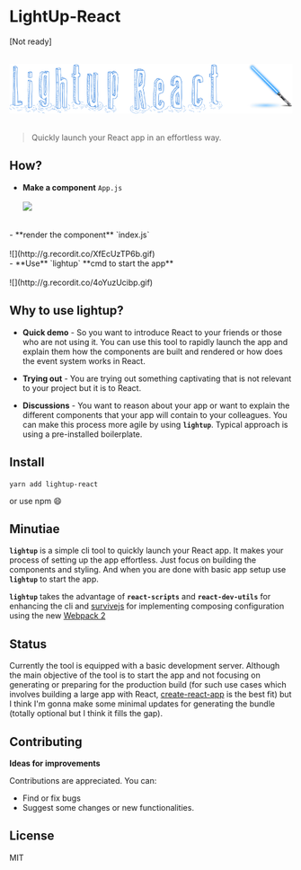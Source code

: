 # LightUp-React 
[Not ready]

&nbsp;&nbsp;&nbsp;&nbsp;&nbsp;&nbsp;&nbsp;&nbsp;&nbsp;&nbsp;&nbsp;&nbsp;&nbsp;&nbsp;&nbsp;&nbsp;&nbsp;&nbsp;&nbsp;&nbsp;&nbsp;&nbsp;&nbsp;&nbsp;&nbsp;&nbsp;&nbsp;&nbsp;&nbsp;![](./lightup-4.png)
<br/><br/>
> Quickly launch your React app in an effortless way.

## How?

- **Make a component** `App.js`
<br><br>
![](http://g.recordit.co/qNKMCllAjz.gif)
<br>
- **render the component** `index.js`
<br><br>
![](http://g.recordit.co/XfEcUzTP6b.gif)
<br>
- **Use** `lightup` **cmd to start the app**
<br><br>
![](http://g.recordit.co/4oYuzUcibp.gif)
<br>

## Why to use lightup?

- **Quick demo** - So you want to introduce React to your friends or those who are not using it. You can use this tool to rapidly launch the app and explain them how the components are built and rendered or how does the event system works in React.

- **Trying out** - You are trying out something captivating that is not relevant to your project but it is to React. 
- **Discussions** - You want to reason about your app or want to explain the different components that your app will contain   to your colleagues. You can make this process more agile by using **`lightup`**. Typical approach is using a pre-installed boilerplate.

## Install

```
yarn add lightup-react 
```
or use npm 😄

## Minutiae

**`lightup`** is a simple cli tool to quickly launch your React app. It makes your process of setting up the app effortless. Just focus on building the components and styling. And when you are done with basic app setup use **`lightup`** to start the app. 

**`lightup`** takes the advantage of **`react-scripts`** and **`react-dev-utils`** for enhancing the cli and [survivejs](survivejs.com) for implementing composing configuration using the new  [Webpack 2](webpack.js.org)

## Status

Currently the tool is equipped with a basic  development server. Although the main objective of the tool is to start the app and not focusing on generating or preparing for the production build (for such use cases which involves building a large app with React, [create-react-app](https://github.com/facebookincubator/create-react-app) is the best fit) but I think I'm gonna make some minimal updates for generating the bundle (totally optional but I think it fills the gap).

## Contributing

**Ideas for improvements**

Contributions are appreciated. You can:

- Find or fix bugs
- Suggest some changes or new functionalities.


## License

MIT

